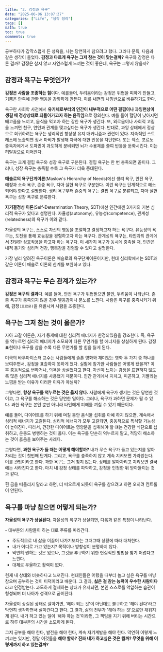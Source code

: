 ```yaml
---
title: "3. 감정과 욕구"
date: "2025-06-06 13:07:37"
categories: ["Life", "생각 정리"]
tags: []
math: true
toc: true
comments: true
---
```


공부하다가 갑작스럽게 든 성욕을, 나는 당연하게 참으려고 했다. 그러다 문득, 다음과 같은 생각이 들었다. **감정과 다르게 욕구는 그저 참는 것이 맞는걸까?** 욕구와 감정은 다른 걸까? 감정은 참지 않고 자연스럽게 느끼는 것이 좋은데, 욕구는 그렇지 않을까?

## 감정과 욕구는 무엇인가?
**감정은 사람을 조종하는 힘**이다. 예를들어, 두려움이라는 감정은 위협을 피하게 만들고, 기쁨은 만족에 관한 행동을 강화하게 만든다. 이를 내면의 나침반으로 비유하기도 한다. 

욕구란 사회학 사전에서 **유기체로부터의 인간이 내부적으로 어떤 결핍이나 과잉현상이 생길 때 정상상태로 되돌아가고자 하는 움직임**으로 정의한다. 예를 들어 혈당이 낮아지면 배고픔을 느끼고, 음식을 먹고자 하는 강한 욕구가 생긴다. 또, 외로움이나 사회적 고립을 느끼면 친구, 연인과 관계를 맺고싶다는 욕구가 생긴다. 반대로, 과잉 상태에서 정상으로 회귀하려는 욕구는 생리적인 항상성 유지 매커니즘과 관련이 있다. 지속적인 스트레스에 노출되면 정서 마비가 발생해 자극에 대한 반응을 차단한다. 또는 섹스, 포르노 중독자에게서 도파민이 과도하게 분비되면 뇌가 수용체를 줄여 반응을 둔화시킨다. 이는 허탈감으로 이어진다.

욕구는 크게 결핍 욕구와 성장 욕구로 구분된다. 결핍 욕구는 한 번 충족되면 끝이다. 그러나, 성장 욕구는 충족될 수록 그 욕구가 더욱 증대된다. 

**매슬로의 욕구단계이론**(Maslow's Hierarchy of Needs)에선 생리 욕구, 안전 욕구, 애정과 소속 욕구, 존중 욕구, 자아 실현 욕구로 구분한다. 이런 욕구는 단계적으로 해소되어야 한다고 설명한다. 생리 욕구부터 존중의 욕구는 결핍 욕구로 분류되고, 자아 실현 욕구는 성장 욕구로 분류한다.

**자기결정성 이론**(Self-Determination Theory, SDT)에선 인간에겐 3가지의 기본 심리적 욕구가 있다고 설명한다. 자율성(autonomy), 유능성(competence), 관계성(relatedness)의 욕구가 이와 같다.

자율성의 욕구는, 스스로 자신의 행동을 조절하고 결정하고자 하는 욕구다. 유능성의 욕구는, 도전을 통해 효능감을 경험하고자 하는 욕구다. 관계성의 욕구는, 타인과의 관계에서 친밀한 상호작용을 하고자 하는 욕구다. 이 세가지 욕구가 동시에 충족될 때, 인간은 내적 동기와 심리적 건강, 행복감을 경험할 수 있다고 설명한다.

가장 널리 알려진 욕구이론은 매슬로의 욕구단계이론이지만, 현대 심리학에서는 SDT과 같은 이론이 매슬로 이론의 한계를 보완하고 있다.

## 감정과 욕구는 무슨 관계가 있는가?
**감정은 욕구의 결과**다. 예를 들어, 안전 욕구가 위협받으면 불안, 두려움이 나타난다. 존중 욕구가 충족되지 않을 경우 열등감이나 분노를 느낀다. 사람은 욕구를 충족시키기 위해, 감정`(호르몬)`을 유발시켜 사람을 조종한다.

## 욕구는 그저 참는 것이 옳은가?
자아 고갈 이론은, 자기 통제에 대한 심리적 에너지가 한정되있음을 강조한다. 즉, 욕구를 억누르면 심리적 에너지가 소모되어 다른 무언가를 할 에너지를 상실하게 된다. 감정 표현이나 욕구를 참을 수록 다른 무언가를 할 힘을 잃게 된다.

미국의 바우마이스터 교수는 사람들에게 슬픈 영화와 재미있는 영화 두 가지 중 하나를 보여주면서, 감정을 표출하지 못하게 했다. 실험에 참가한 사람들은 어떻게 됐을까? 이후 충동적으로 변하거나, 의욕을 상실했다고 한다. 자신이 느끼는 감정을 표현하지 않도록 많은 심리적 에너지를 사용했기 때문이다. 인간 관게에서 지치고, 피곤하고, 기빨리는 느낌을 받는 이유가 이러한 이유가 아닐까?

그렇다면, **항상 욕구를 억누르는 것은 옳지 않다.** 사람에게 욕구가 생기는 것은 당연한 것이고, 그 욕구를 해소하는 것은 당연한 일이다. 그러나, 욕구가 과하면 문제가 될 수 있다. 과한 욕구는 본인 뿐만 아니라 타인에게 피해를 끼칠 수 있기 때문이다.

예를 들어, 다이어트를 하기 위해 며칠 동안 음식물 섭취를 아예 하지 않으면, 계속해서 심리적 에너지가 고갈된다. 심리적 에너지가 모두 고갈되면, 충동적으로 폭식할 가능성이 높아진다. 따라서, 건강한 다이어트는 영양분을 섭취해야 할 떄는 건강한 식단으로 섭취하고, 운동도 병행하는 것이 옳다. 이는 욕구를 단순히 억누르지 말고, 적당히 해소하는 것이 옳음을 보여주는 사레다.

그렇다면, **과한 욕구가 들 때는 어떻게 해야할까?** 내가 무슨 욕구가 들고 있는지를 알아차리는 것이 첫번째 단계다. 그리고, 욕구를 충족하지 않고 계속 지켜보면 가라앉는다. 이를 관법이라고 한다. 과한 욕구는 그저 참지 않는다. 상태를 알아차리고 지켜보면 결국에는 사라진다고 한다. 마치 내 감정 상태를 파악하고, 감정을 인정한 뒤 받아들이는 것과 같다. 

흰 곰을 떠올리지 말라고 하면, 더 떠오르게 되듯이 욕구를 참으려고 하면 오히려 컨트롤이 안된다.

## 욕구를 마냥 참으면 어떻게 되는가?
**자율성의 욕구가 상실된다.** 자율성의 욕구가 상실되면, 다음과 같은 특징이 나타난다.

- 대부분의 사람들이 하는 대로 주류를 따라간다.
- 주도적으로 내 삶을 이끌어 나가기보다는 그때그때 상황에 따라 대처한다.
- 내가 어디로 가고 있는지? 목적이나 방향성이 분명하지 않다.
- 막연히 원하는 것은 있으나, 그것을 추구하기 위한 현실적인 방법을 찾기 어렵다고 느낀다.
- 대체로 우울하고 활력이 없다.

현재 내 상태와 비슷하다고 느껴진다. 현대인들은 어렸을 때부터 놀고 싶은 욕구를 마냥 참으며 공부하는 것이 미덕이라고 배운다. 그 결과, **싫은 걸 참는 능력이 우수한 사람이다** 라고 인정받는다. 과도하게 절제하는 상태가 유지되면, 본인 스스로를 억압하는 습관이 형성되며 더 나아가 성격으로 굳어진다. 

자율성이 상실된 상태로 살아가면, '해야 되는 것'이 아닌데도 불구하고 '해야 된다'라고 막연히 생각하면서 살아간다고 한다. 그 결과, 삶의 전부가 '해야 하는 것'으로만 채워지게 된다. 내가 하고 있는 일이 '해야 하는 것'이라면, 그 책임을 지기 위해 버티는 시간으로 하루 대부분의 시간을 소모하게 된다.

그저 공부를 해야 한다, 발전을 해야 한다, 계속 자기계발을 해야 한다. 막연히 이렇게 느끼고는 있지만, 정말 이것들을 **해야 할까?** **진짜 내가 하고싶은 것은 뭘까? 무엇을 위해 이렇게까지 하고 있는걸까?**